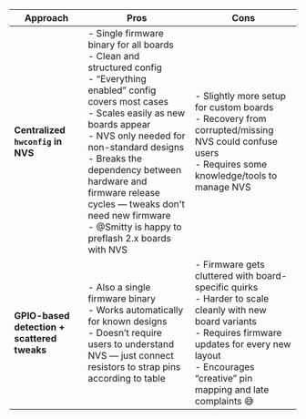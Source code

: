 | Approach                                    | Pros                                                                                                                                                                                                                                                                                                                                                                             | Cons                                                                                                                                                                                                                        |
| ------------------------------------------- | -------------------------------------------------------------------------------------------------------------------------------------------------------------------------------------------------------------------------------------------------------------------------------------------------------------------------------------------------------------------------------- | --------------------------------------------------------------------------------------------------------------------------------------------------------------------------------------------------------------------------- |
| **Centralized `hwconfig` in NVS**           | - Single firmware binary for all boards<br>- Clean and structured config<br>- “Everything enabled” config covers most cases<br>- Scales easily as new boards appear<br>- NVS only needed for non-standard designs<br>- Breaks the dependency between hardware and firmware release cycles — tweaks don't need new firmware<br>- @Smitty is happy to preflash 2.x boards with NVS | - Slightly more setup for custom boards<br>- Recovery from corrupted/missing NVS could confuse users<br>- Requires some knowledge/tools to manage NVS                                                                       |
| **GPIO-based detection + scattered tweaks** | - Also a single firmware binary<br>- Works automatically for known designs<br>- Doesn’t require users to understand NVS — just connect resistors to strap pins according to table                                                                                                                                                                                                | - Firmware gets cluttered with board-specific quirks<br>- Harder to scale cleanly with new board variants<br>- Requires firmware updates for every new layout<br>- Encourages “creative” pin mapping and late complaints 😅 |
